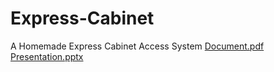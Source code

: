 # Express-Cabinet
A Homemade Express Cabinet Access System
[Document.pdf](https://github.com/PpPp99/Express-Cabinet/files/8122114/Document.pdf)
[Presentation.pptx](https://github.com/PpPp99/Express-Cabinet/files/8122121/Presentation.pptx)
